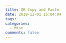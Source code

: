 ```yaml
---
title: QR Copy and Paste
date: 2019-12-01 15:04:04
tags:
categories:
  - Misc
comments: false
---
```


<div id="firebaseui-auth-container"></div>
<div id="qr-container"></div>

<script src="https://www.gstatic.com/firebasejs/ui/4.3.0/firebase-ui-auth.js"></script>
<link type="text/css" rel="stylesheet" href="https://www.gstatic.com/firebasejs/ui/4.3.0/firebase-ui-auth.css" />

<!-- The core Firebase JS SDK is always required and must be listed first -->
<script src="https://www.gstatic.com/firebasejs/7.5.0/firebase-app.js"></script>
<script src="https://www.gstatic.com/firebasejs/7.5.0/firebase-auth.js"></script>
<script src="https://www.gstatic.com/firebasejs/7.5.0/firebase-firestore.js"></script>

<script>
  // Your web app's Firebase configuration
  var firebaseConfig = {
    apiKey: "AIzaSyA1yIn0botDUnjmZUTyezCpIRVDg2-uriM",
    authDomain: "neoworks-prod.firebaseapp.com",
    databaseURL: "https://neoworks-prod.firebaseio.com",
    projectId: "neoworks-prod",
    storageBucket: "neoworks-prod.appspot.com",
    messagingSenderId: "125393560022",
    appId: "1:125393560022:web:a54330fc212cbccce8c477"
  };
  // Initialize Firebase
  firebase.initializeApp(firebaseConfig);
  var db = firebase.firestore();

  // Initialize the FirebaseUI Widget using Firebase.
  var ui = new firebaseui.auth.AuthUI(firebase.auth());

  ui.start('#firebaseui-auth-container', {
    signInOptions: [
      firebase.auth.EmailAuthProvider.PROVIDER_ID
    ],
    credentialHelper: firebaseui.auth.CredentialHelper.NONE,
    callbacks: {
        signInSuccessWithAuthResult(authResult, redirectUrl) {
            var user = authResult.user;
            var credential = authResult.credential;
            var isNewUser = authResult.additionalUserInfo.isNewUser;
            var providerId = authResult.additionalUserInfo.providerId;
            var operationType = authResult.operationType;
            console.log(`App: user => ${user.uid}`)

            db.collection("qr_copy_n_paste").get().then((querySnapshot) => {
                querySnapshot.forEach((doc) => {
                    console.log(`App: ${doc.id} => ${doc.data()}`);
                });
            });

            return false;            
        }
    }
  });
</script>
